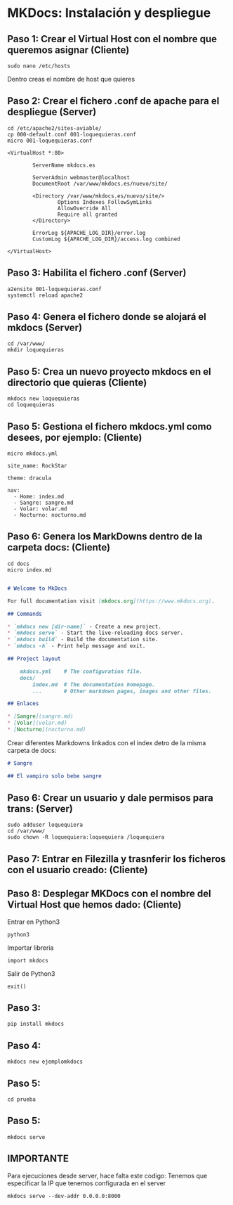# MKDocs: Instalación y despliegue

## Paso 1: Crear el Virtual Host con el nombre que queremos asignar (Cliente)

```
sudo nano /etc/hosts
```

Dentro creas el nombre de host que quieres

## Paso 2: Crear el fichero .conf de apache para el despliegue (Server)

```
cd /etc/apache2/sites-aviable/
cp 000-default.conf 001-loquequieras.conf
micro 001-loquequieras.conf
```

```
<VirtualHost *:80>

        ServerName mkdocs.es

        ServerAdmin webmaster@localhost
        DocumentRoot /var/www/mkdocs.es/nuevo/site/

        <Directory /var/www/mkdocs.es/nuevo/site/>
                Options Indexes FollowSymLinks
                AllowOverride All
                Require all granted
        </Directory>

        ErrorLog ${APACHE_LOG_DIR}/error.log
        CustomLog ${APACHE_LOG_DIR}/access.log combined

</VirtualHost>
```

## Paso 3: Habilita el fichero .conf (Server)

```
a2ensite 001-loquequieras.conf
systemctl reload apache2
```

## Paso 4: Genera el fichero donde se alojará el mkdocs (Server)

```
cd /var/www/
mkdir loquequieras
```

## Paso 5: Crea un nuevo proyecto mkdocs en el directorio que quieras (Cliente)

```
mkdocs new loquequieras
cd loquequieras
```

## Paso 5: Gestiona el fichero mkdocs.yml como desees, por ejemplo: (Cliente)

```
micro mkdocs.yml
```

```
site_name: RockStar

theme: dracula

nav:
  - Home: index.md
  - Sangre: sangre.md
  - Volar: volar.md
  - Nocturno: nocturno.md
```

## Paso 6: Genera los MarkDowns dentro de la carpeta docs: (Cliente)

```
cd docs
micro index.md
```

```markdown

# Welcome to MkDocs

For full documentation visit [mkdocs.org](https://www.mkdocs.org).

## Commands

* `mkdocs new [dir-name]` - Create a new project.
* `mkdocs serve` - Start the live-reloading docs server.
* `mkdocs build` - Build the documentation site.
* `mkdocs -h` - Print help message and exit.

## Project layout

    mkdocs.yml    # The configuration file.
    docs/
        index.md  # The documentation homepage.
        ...       # Other markdown pages, images and other files.

## Enlaces

* [Sangre](sangre.md)
* [Volar](volar.md)
* [Nocturno](nocturno.md)
```

Crear diferentes Markdowns linkados con el index detro de la misma carpeta de docs:

```markdown
# Sangre

## El vampiro solo bebe sangre
```

## Paso 6: Crear un usuario y dale permisos para trans: (Server)

```
sudo adduser loquequiera
cd /var/www/
sudo chown -R loquequiera:loquequiera /loquequiera
```

## Paso 7: Entrar en Filezilla y trasnferir los ficheros con el usuario creado: (Cliente)

## Paso 8: Desplegar MKDocs con el nombre del Virtual Host que hemos dado: (Cliente)

Entrar en Python3
```
python3
```
Importar libreria
```
import mkdocs
```
Salir de Python3
```
exit()
```

## Paso 3:

```
pip install mkdocs
```

## Paso 4:

```
mkdocs new ejemplomkdocs
```
## Paso 5:

```
cd prueba
```

## Paso 5:

```
mkdocs serve
```

## IMPORTANTE
Para ejecuciones desde server, hace falta este codigo:
Tenemos que especificar la IP que tenemos configurada en el server

```
mkdocs serve --dev-addr 0.0.0.0:8000
```
